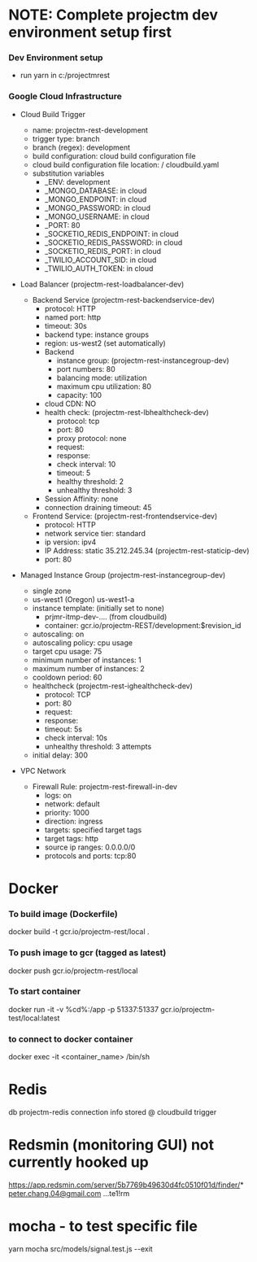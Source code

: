 # NOTE: Complete projectm dev environment setup first

### Dev Environment setup
* run yarn in c:/projectmrest

### Google Cloud Infrastructure
* Cloud Build Trigger
  - name: projectm-rest-development
  - trigger type: branch
  - branch (regex): development
  - build configuration: cloud build configuration file
  - cloud build configuration file location: / cloudbuild.yaml
  - substitution variables
    - \_ENV: development
    - \_MONGO_DATABASE: in cloud
    - \_MONGO_ENDPOINT: in cloud
    - \_MONGO_PASSWORD: in cloud
    - \_MONGO_USERNAME: in cloud
    - \_PORT: 80
    - \_SOCKETIO_REDIS_ENDPOINT: in cloud
    - \_SOCKETIO_REDIS_PASSWORD: in cloud
    - \_SOCKETIO_REDIS_PORT: in cloud
    - \_TWILIO_ACCOUNT_SID: in cloud
    - \_TWILIO_AUTH_TOKEN: in cloud
* Load Balancer (projectm-rest-loadbalancer-dev)
  * Backend Service (projectm-rest-backendservice-dev)
    - protocol: HTTP
    - named port: http
    - timeout: 30s
    - backend type: instance groups
    - region: us-west2 (set automatically)
    * Backend
      - instance group: (projectm-rest-instancegroup-dev)
      - port numbers: 80
      - balancing mode: utilization
      - maximum cpu utilization: 80
      - capacity: 100
    - cloud CDN: NO
    * health check: (projectm-rest-lbhealthcheck-dev)
      - protocol: tcp
      - port: 80
      - proxy protocol: none
      - request:
      - response:
      - check interval: 10
      - timeout: 5
      - healthy threshold: 2
      - unhealthy threshold: 3
    - Session Affinity: none
    - connection draining timeout: 45
  * Frontend Service: (projectm-rest-frontendservice-dev)
    - protocol: HTTP
    - network service tier: standard
    - ip version: ipv4
    * IP Address: static 35.212.245.34 (projectm-rest-staticip-dev)
    - port: 80

* Managed Instance Group (projectm-rest-instancegroup-dev)
  - single zone
  - us-west1 (Oregon) us-west1-a
  * instance template: (initially set to none)
    - prjmr-itmp-dev-.... (from cloudbuild)
    - container: gcr.io/projectm-REST/development:$revision_id
  - autoscaling: on
  - autoscaling policy: cpu usage
  - target cpu usage: 75
  - minimum number of instances: 1
  - maximum number of instances: 2
  - cooldown period: 60
  * healthcheck (projectm-rest-ighealthcheck-dev)
    - protocol: TCP
    - port: 80
    - request:
    - response:
    - timeout: 5s
    - check interval: 10s
    - unhealthy threshold: 3 attempts
  - initial delay: 300

* VPC Network
  * Firewall Rule: projectm-rest-firewall-in-dev
    - logs: on
    - network: default
    - priority: 1000
    - direction: ingress
    - targets: specified target tags
    - target tags: http
    - source ip ranges: 0.0.0.0/0
    - protocols and ports: tcp:80

# Docker
### To build image (Dockerfile)
docker build -t gcr.io/projectm-rest/local .
### To push image to gcr (tagged as latest)
docker push gcr.io/projectm-rest/local
### To start container
docker run -it -v %cd%:/app -p 51337:51337 gcr.io/projectm-test/local:latest
### to connect to docker container
docker exec -it <container_name> /bin/sh

# Redis
db projectm-redis
connection info stored @ cloudbuild trigger

# Redsmin (monitoring GUI) not currently hooked up
https://app.redsmin.com/server/5b7769b49630d4fc0510f01d/finder/*
peter.chang.04@gmail.com ...te1!rm

# mocha - to test specific file
yarn mocha src/models/signal.test.js --exit

